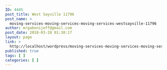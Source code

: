 ```yaml
---
ID: 4445
post_title: West Sayville 11796
post_name: >
  moving-services-moving-services-moving-services-westsayville-11796
author: mrgabonijeff@gmail.com
post_date: 2018-03-28 01:38:17
layout: page
link: >
  http://localhost/wordpress/moving-services-moving-services-moving-services-westsayville-11796/
published: true
tags: [ ]
categories: [ ]
---
```

